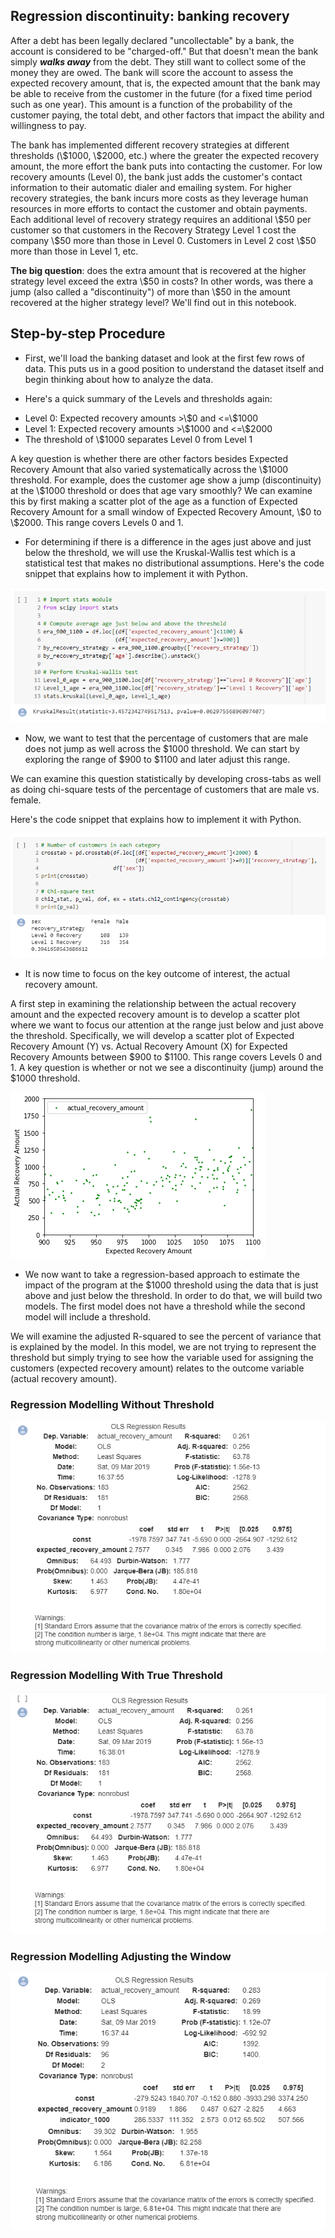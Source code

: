## **Regression discontinuity: banking recovery**

<p>After a debt has been legally declared "uncollectable" by a bank, the account is considered to be "charged-off." But that doesn't mean the bank simply <strong><em>walks away</em></strong> from the debt. They still want to collect some of the money they are owed. The bank will score the account to assess the expected recovery amount, that is, the expected amount that the bank may be able to receive from the customer in the future (for a fixed time period such as one year). This amount is a function of the probability of the customer paying, the total debt, and other factors that impact the ability and willingness to pay.</p>
<p>The bank has implemented different recovery strategies at different thresholds (\$1000, \$2000, etc.) where the greater the expected recovery amount, the more effort the bank puts into contacting the customer. For low recovery amounts (Level 0), the bank just adds the customer's contact information to their automatic dialer and emailing system. For higher recovery strategies, the bank incurs more costs as they leverage human resources in more efforts to contact the customer and obtain payments. Each additional level of recovery strategy requires an additional \$50 per customer so that customers in the Recovery Strategy Level 1 cost the company \$50 more than those in Level 0. Customers in Level 2 cost \$50 more than those in Level 1, etc. </p>
<p><strong>The big question</strong>: does the extra amount that is recovered at the higher strategy level exceed the extra \$50 in costs? In other words, was there a jump (also called a "discontinuity") of more than \$50 in the amount recovered at the higher strategy level? We'll find out in this notebook.</p>


## **Step-by-step Procedure**

- First, we'll load the banking dataset and look at the first few rows of data. This puts us in a good position to understand the dataset itself and begin thinking about how to analyze the data.

- Here's a quick summary of the Levels and thresholds again:
<ul>
<li>Level 0: Expected recovery amounts &gt;\$0 and &lt;=\$1000</li>
<li>Level 1: Expected recovery amounts &gt;\$1000 and &lt;=\$2000</li>
<li>The threshold of \$1000 separates Level 0 from Level 1</li>
</ul>
A key question is whether there are other factors besides Expected Recovery Amount that also varied systematically across the \$1000 threshold. For example, does the customer age show a jump (discontinuity) at the \$1000 threshold or does that age vary smoothly? We can examine this by first making a scatter plot of the age as a function of Expected Recovery Amount for a small window of Expected Recovery Amount, \$0 to \$2000. This range covers Levels 0 and 1.

- For determining if there is a difference in the ages just above and just below the threshold, we will use the Kruskal-Wallis test which is a statistical test that makes no distributional assumptions.
Here's the code snippet that explains how to implement it with Python.

<img src="/img1.png">

- Now, we want to test that the percentage of customers that are male does not jump as well across the \$1000 threshold. We can start by exploring the range of \$900 to \$1100 and later adjust this range.

We can examine this question statistically by developing cross-tabs as well as doing chi-square tests of the percentage of customers that are male vs. female.

Here's the code snippet that explains how to implement it with Python.

<img src="/img2.png">


- It is now time to focus on the key outcome of interest, the actual recovery amount.

A first step in examining the relationship between the actual recovery amount and the expected recovery amount is to develop a scatter plot where we want to focus our attention at the range just below and just above the threshold. Specifically, we will develop a scatter plot of Expected Recovery Amount (Y) vs. Actual Recovery Amount (X) for Expected Recovery Amounts between \$900 to \$1100.  This range covers Levels 0 and 1.  A key question is whether or not we see a discontinuity (jump) around the \$1000 threshold.

<img src="/img3.png">

- We now want to take a regression-based approach to estimate the impact of the program at the \$1000 threshold using the data that is just above and just below the threshold. In order to do that, we will build two models. The first model does not have a threshold while the second model will include a threshold.

We will examine the adjusted R-squared to see the percent of variance that is explained by the model. In this model, we are not trying to represent the threshold but simply trying to see how the variable used for assigning the customers (expected recovery amount) relates to the outcome variable (actual recovery amount).

### Regression Modelling Without Threshold
<img src="/img4.png">

### Regression Modelling With True Threshold
<img src="/img5.png">

### Regression Modelling Adjusting the Window
<img src="/img6.png">